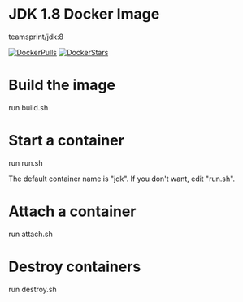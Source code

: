 # JDK 1.8 Docker Image

teamsprint/jdk:8

[![DockerPulls](https://img.shields.io/docker/pulls/teamsprint/docker-jdk.svg)](https://registry.hub.docker.com/u/teamsprint/docker-jdk/)
[![DockerStars](https://img.shields.io/docker/stars/teamsprint/docker-jdk.svg)](https://registry.hub.docker.com/u/teamsprint/docker-jdk/)

# Build the image

run build.sh

# Start a container

run run.sh

The default container name is "jdk". If you don't want, edit "run.sh".

# Attach a container

run attach.sh

# Destroy containers

run destroy.sh

